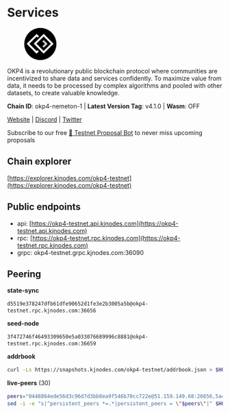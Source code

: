# Services

<figure><img src="https://raw.githubusercontent.com/kj89/cosmos-images/main/logos/okp4.png" alt=""><figcaption></figcaption></figure>

OKP4 is a revolutionary public blockchain protocol where communities are incentivized to  share data and services confidently. To maximize value from data, it needs to be processed  by complex algorithms and pooled with other datasets, to create valuable knowledge.

**Chain ID**: okp4-nemeton-1 | **Latest Version Tag**: v4.1.0 | **Wasm**: OFF

[Website](https://okp4.network) | [Discord](https://discord.gg/okp4) | [Twitter](https://twitter.com/OKP4_Protocol)



Subscribe to our free [🤖 Testnet Proposal Bot](https://t.me/kjnodes_testnet_proposal_bot) to never miss upcoming proposals


## Chain explorer
[https://explorer.kjnodes.com/okp4-testnet](https://explorer.kjnodes.com/okp4-testnet)

## Public endpoints

* api: [https://okp4-testnet.api.kjnodes.com](https://okp4-testnet.api.kjnodes.com)
* rpc: [https://okp4-testnet.rpc.kjnodes.com](https://okp4-testnet.rpc.kjnodes.com)
* grpc: okp4-testnet.grpc.kjnodes.com:36090

## Peering

**state-sync**

```text
d5519e378247dfb61dfe90652d1fe3e2b3005a5b@okp4-testnet.rpc.kjnodes.com:36656
```

**seed-node**

```text
3f472746f46493309650e5a033076689996c8881@okp4-testnet.rpc.kjnodes.com:36659
```

**addrbook**
```bash
curl -Ls https://snapshots.kjnodes.com/okp4-testnet/addrbook.json > $HOME/.okp4d/config/addrbook.json
```

**live-peers** (30)
```bash
peers="0448864ede56d3c96d7d3bb8ea9f546b70cc722e@51.159.149.68:26656,5a48f6e97236ea2b75184a8c4c4ddd7c5a939a2e@65.109.65.163:20456,7dfc61d3ac9f6da7fa9f4893bc0ffa17ef8006e6@185.111.159.139:36656,78d923333e39e747c6a7fbfcc822ec6279990556@91.211.251.232:28656,874373b78d2cd50e716aa464bf407581d9305655@94.250.201.130:27656,0521f5697fd89fc58bfbe0867525a9fe9efc12f4@65.109.154.182:38656,584871b6f75e970f5a95f9532fdc05fc91d6b447@65.109.116.204:20456,c5616b6e6a0612f8800898e8e3ced17ffd87877a@51.178.65.184:26656,603828b0b21b150ece5aeee9d548a259d08348ec@65.108.224.156:26656,ead118d7cbe51cbabf5a77b69db7255512f41023@88.208.34.134:60656,42fbb917fca6787bc3ab774865f4bb1ef950f114@65.108.226.26:30656,8cdeb85dada114c959c36bb59ce258c65ae3a09c@88.198.242.163:36656,d1c1b729eff9afe7dfd371f190df6282c82ccfad@65.109.89.5:31656,c5ef62186e9aad1f83cab06f91533d1d5709bba7@65.109.117.212:13093,14f8949ab0a276d2e55c8fa6255430881978a619@185.192.96.236:26656,b0b56d944cf1cc569a1e77e0923e075bad94d755@141.95.145.41:28656,8527f34bd6e542304809386896997d12d80e5e0e@65.108.237.232:29656,5c2a752c9b1952dbed075c56c600c3a79b58c395@95.214.55.232:26996,44c4ad482cf8f1d9e7e18968da78bd0349fe853e@5.78.54.193:26656,854cc8b83a48ba4394c1940b57d0f42ec013e033@38.242.251.204:26656,d1a0ff9bd7ea1ebd06bc7158f3523f5e557328be@163.172.135.127:26656,eef77b5ae1c37f3e5809ff928c329dde906be388@65.108.133.73:21656,6a66a38bdd5895ec6f1ce18b3430860a30e18e02@142.132.149.118:26656,1e48c09a0f78070e90ed49b2e3d59f8fdc188e74@162.55.234.70:55156,8bccab4596e8bc162763bad6597d43523e6c32f8@104.194.8.68:26656,8a7605d8ae4338de5b7a0d5c70244ce05e377630@85.10.200.221:26656,fff0a8c202befd9459ff93783a0e7756da305fe3@38.242.150.63:16656,fe8bd9375c43a7cc6ef27e62d56af341a62e67c9@95.217.202.49:30656,d5519e378247dfb61dfe90652d1fe3e2b3005a5b@65.109.68.190:36656,1f4fa23210cc1d086a928a3c6de7c24f6c8f17ba@202.61.226.120:16656"
sed -i -e "s|^persistent_peers *=.*|persistent_peers = \"$peers\"|" $HOME/.okp4d/config/config.toml
```
